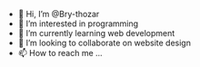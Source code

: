- 👋 Hi, I’m @Bry-thozar
- 👀 I’m interested in programming
- 🌱 I’m currently learning web development
- 💞️ I’m looking to collaborate on website design
- 📫 How to reach me ...

<!---
Bry-thozar/Bry-thozar is a ✨ special ✨ repository because its `README.md` (this file) appears on your GitHub profile.
You can click the Preview link to take a look at your changes.
--->

